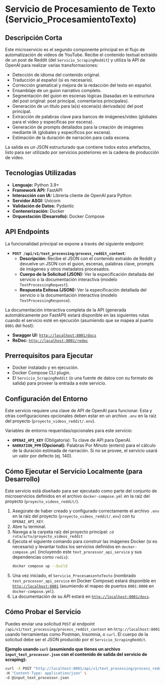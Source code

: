 # Servicio de Procesamiento de Texto (Servicio_ProcesamientoTexto)

## Descripción Corta

Este microservicio es el segundo componente principal en el flujo de automatización de videos de YouTube. Recibe el contenido textual extraído de un post de Reddit (del `Servicio_ScrapingReddit`) y utiliza la API de OpenAI para realizar varias transformaciones:
* Detección de idioma del contenido original.
* Traducción al español (si es necesario).
* Corrección gramatical y mejora de la redacción del texto en español.
* Ensamblaje de un guion narrativo completo.
* Segmentación del guion en escenas lógicas (basadas en la estructura del post original: post principal, comentarios principales).
* Generación de un título para la(s) escena(s) derivada(s) del post principal.
* Extracción de palabras clave para bancos de imágenes/video (globales para el video y específicas por escena).
* Generación de prompts detallados para la creación de imágenes mediante IA (globales y específicos por escena).
* Estimación de la duración de narración para cada escena.

La salida es un JSON estructurado que contiene todos estos artefactos, listo para ser utilizado por servicios posteriores en la cadena de producción de video.

## Tecnologías Utilizadas

* **Lenguaje:** Python 3.9+
* **Framework API:** FastAPI
* **Interacción con IA:** Librería cliente de OpenAI para Python
* **Servidor ASGI:** Uvicorn
* **Validación de Datos:** Pydantic
* **Contenerización:** Docker
* **Orquestación (Desarrollo):** Docker Compose

## API Endpoints

La funcionalidad principal se expone a través del siguiente endpoint:

* **`POST /api/v1/text_processing/process_reddit_content`**:
    * **Descripción:** Recibe el JSON con el contenido extraído de Reddit y devuelve un JSON con el guion, escenas, palabras clave, prompts de imágenes y otros metadatos procesados.
    * **Cuerpo de la Solicitud (JSON):** Ver la especificación detallada del servicio o la documentación interactiva (modelo `TextProcessingRequest`).
    * **Respuesta Exitosa (JSON):** Ver la especificación detallada del servicio o la documentación interactiva (modelo `TextProcessingResponse`).

La documentación interactiva completa de la API (generada automáticamente por FastAPI) estará disponible en las siguientes rutas cuando el servicio esté en ejecución (asumiendo que se mapea al puerto `8001` del host):
* **Swagger UI:** [`http://localhost:8001/docs`](http://localhost:8001/docs)
* **ReDoc:** [`http://localhost:8001/redoc`](http://localhost:8001/redoc)

## Prerrequisitos para Ejecutar

* Docker instalado y en ejecución.
* Docker Compose CLI plugin.
* El `Servicio_ScrapingReddit` (o una fuente de datos con su formato de salida) para proveer la entrada a este servicio.

## Configuración del Entorno

Este servicio requiere una clave de API de OpenAI para funcionar. Esta y otras configuraciones opcionales deben estar en un archivo `.env` en la raíz del proyecto (`proyecto_videos_reddit/.env`).

Variables de entorno requeridas/opcionales para este servicio:

* **`OPENAI_API_KEY`** (Obligatoria): Tu clave de API para OpenAI.
* **`NARRATION_PPM` (Opcional):** Palabras Por Minuto (entero) para el cálculo de la duración estimada de narración. Si no se provee, el servicio usará un valor por defecto (ej. 140).

## Cómo Ejecutar el Servicio Localmente (para Desarrollo)

Este servicio está diseñado para ser ejecutado como parte del conjunto de microservicios definidos en el archivo `docker-compose.yml` en la raíz del proyecto (`proyecto_videos_reddit/`).

1.  Asegúrate de haber creado y configurado correctamente el archivo `.env` en la raíz del proyecto (`proyecto_videos_reddit/.env`) con tu `OPENAI_API_KEY`.
2.  Abre tu terminal.
3.  Navega a la carpeta raíz del proyecto principal: `cd ruta/a/tu/proyecto_videos_reddit`
4.  Ejecuta el siguiente comando para construir las imágenes Docker (si es necesario) y levantar todos los servicios definidos en `docker-compose.yml` (incluyendo este `text_processor_api_service` y sus dependencias como `redis`):
    ```bash
    docker compose up --build
    ```
5.  Una vez iniciado, el `Servicio_ProcesamientoTexto` (nombrado `text_processor_api_service` en Docker Compose) estará disponible en [`http://localhost:8001`](http://localhost:8001) (asumiendo el mapeo de puertos `8001:8000` en `docker-compose.yml`).
6.  La documentación de su API estará en [`http://localhost:8001/docs`](http://localhost:8001/docs).

## Cómo Probar el Servicio

Puedes enviar una solicitud `POST` al endpoint `/api/v1/text_processing/process_reddit_content` en `http://localhost:8001` usando herramientas como Postman, Insomnia, o `curl`. El cuerpo de la solicitud debe ser el JSON producido por el `Servicio_ScrapingReddit`.

**Ejemplo usando `curl` (asumiendo que tienes un archivo `input_text_processor.json` con el contenido de salida del servicio de scraping):**
```bash
curl -X POST "http://localhost:8001/api/v1/text_processing/process_reddit_content" \
-H "Content-Type: application/json" \
-d @input_text_processor.json
